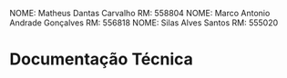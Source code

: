 NOME: Matheus Dantas Carvalho RM: 558804
NOME: Marco Antonio Andrade Gonçalves RM: 556818
NOME: Silas Alves Santos RM: 555020

<h1>Documentação Técnica</h1>
